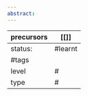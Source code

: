 ```yaml
---
abstract:
---
```



| precursors | [[]]    |
| ---------- | ------- |
| status:    | #learnt |
| #tags      |         |
| level      | #       |
| type       | #       |

